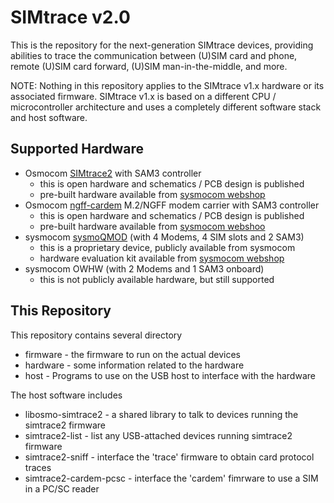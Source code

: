SIMtrace v2.0
=============

This is the repository for the next-generation SIMtrace devices,
providing abilities to trace the communication between (U)SIM card and
phone, remote (U)SIM card forward, (U)SIM man-in-the-middle, and more.

NOTE: Nothing in this repository applies to the SIMtrace v1.x hardware
or its associated firmware.  SIMtrace v1.x is based on a different CPU /
microcontroller architecture and uses a completely different software
stack and host software.

Supported Hardware
------------------

* Osmocom [SIMtrace2](https://osmocom.org/projects/simtrace2/wiki) with SAM3 controller
  * this is open hardware and schematics / PCB design is published
  * pre-built hardware available from [sysmocom webshop](https://shop.sysmocom.de/SIMtrace2-Hardware-Kit/simtrace2-kit)
* Osmocom [ngff-cardem](https://osmocom.org/projects/ngff-cardem/wiki) M.2/NGFF modem carrier with SAM3 controller
  * this is open hardware and schematics / PCB design is published
  * pre-built hardware available from [sysmocom webshoo](https://shop.sysmocom.de/M.2-modem-carrier-with-remote-SIM-tracing/ngff-cardem-kit-external)
* sysmocom [sysmoQMOD](https://sysmocom.de/products/lab/sysmoqmod/index.html) (with 4 Modems,  4 SIM slots and 2 SAM3)
  * this is a proprietary device, publicly available from sysmocom
  * hardware evaluation kit available from [sysmocom webshop](https://shop.sysmocom.de/sysmoQMOD-evaluation-kit/sysmoQMOD-evk)
* sysmocom OWHW (with 2 Modems and 1 SAM3 onboard)
  * this is not publicly available hardware, but still supported

This Repository
---------------

This repository contains several directory

* firmware - the firmware to run on the actual devices
* hardware - some information related to the hardware
* host - Programs to use on the USB host to interface with the hardware


The host software includes

* libosmo-simtrace2 - a shared library to talk to devices running the simtrace2 firmware
* simtrace2-list - list any USB-attached devices running simtrace2 firmware
* simtrace2-sniff - interface the 'trace' firmware to obtain card protocol traces
* simtrace2-cardem-pcsc - interface the 'cardem' fimrware to use a SIM in a PC/SC reader
